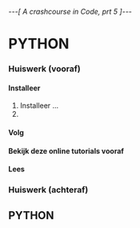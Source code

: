 *---[ A crashcourse in Code, prt 5 ]---*
# PYTHON
### Huiswerk (vooraf)
#### Installeer
1. Installeer ...
2. 

#### Volg

#### Bekijk deze online tutorials vooraf

#### Lees
### Huiswerk (achteraf)

## PYTHON
